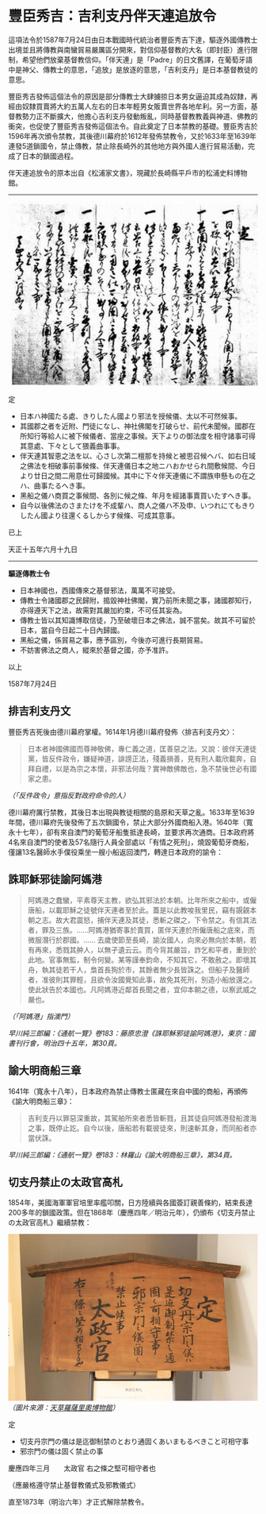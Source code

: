 # 豐臣秀吉：吉利支丹伴天連追放令

這項法令於1587年7月24日由日本戰國時代統治者豐臣秀吉下達，驅逐外國傳教士出境並且將傳教與南蠻貿易嚴厲區分開來，對信仰基督教的大名（即封臣）進行限制，希望他們放棄基督教信仰。「伴天連」是「Padre」的日文舊譯，在葡萄牙語中是神父、傳教士的意思，「追放」是放逐的意思，「吉利支丹」是日本基督教徒的意思。

豐臣秀吉發佈這個法令的原因是部分傳教士大肆擄掠日本男女逼迫其成為奴隸，再經由奴隸買賣將大約五萬人左右的日本年輕男女販賣世界各地牟利。另一方面，基督教勢力正不斷擴大，他擔心吉利支丹發動叛亂，同時基督教教義與神道、佛教的衝突，也促使了豐臣秀吉發佈這個法令。自此奠定了日本禁教的基礎。豐臣秀吉於1596年再次頒令禁教，其後德川幕府於1612年發佈禁教令，又於1633年至1639年連發5道鎖國令，禁止傳教，禁止除長崎外的其他地方與外國人進行貿易活動，完成了日本的鎖國過程。

伴天連追放令的原本出自《松浦家文書》，現藏於長崎縣平戶市的松浦史料博物館。

***

![吉利支丹伴天連追放令](hideyoshi.jpg)

定

- 日本ハ神國たる處、きりしたん國より邪法を授候儀、太以不可然候事。
- 其國郡之者を近附、門徒になし、神社佛閣を打破らせ、前代未聞候。國郡在所知行等給人に被下候儀者、當座之事候。天下よりの御法度を相守諸事可得其意處、下々として猥義曲事事。
- 伴天連其智恵之法を以、心さし次第二檀那を持候と被思召候ヘバ、如右日域之佛法を相破事前事候條、伴天連儀日本之地ニハおかせられ間敷候間、今日より廿日之間二用意仕可歸國候。其中に下々伴天連儀に不謂族申懸もの在之ハ、曲事たるへき事。
- 黑船之儀ハ商買之事候間、各別に候之條、年月を經諸事賣買いたすへき事。
- 自今以後佛法のさまたけを不成輩ハ、商人之儀ハ不及申、いつれにてもきりしたん國より往還くるしからす候條、可成其意事。

已上

天正十五年六月十九日

***

**驅逐傳教士令**

- 日本神國也，西國傳來之基督邪法，萬萬不可接受。
- 傳教士令諸國郡之民歸附，搗毀神社佛閣，實乃前所未聞之事，諸國郡知行，亦得遵天下之法，故需對其嚴加約束，不可任其妄為。
- 傳教士皆以其知識博取信徒，乃至破壞日本之佛法，誠不當矣。故其不可留於日本，當自今日起二十日內歸國。
- 黑船之儀，係貿易之事，應予區別，今後亦可進行長期貿易。
- 不妨害佛法之商人，縱來於基督之國，亦予准許。

以上

1587年7月24日

## 排吉利支丹文

豐臣秀吉死後由德川幕府掌權。1614年1月德川幕府發佈〈排吉利支丹文〉：

> 日本者神國佛國而尊神敬佛，專仁義之道，匡善惡之法。又說：彼伴天連徒黨，皆反件政令，嫌疑神道，誹謗正法，殘義損善，見有刑人載欣載奔，自拜自禮，以是為宗之本懷，非邪法何哉？實神敵佛敵也，急不禁後世必有國家之患。

*（「反件政令」意指反對政府命令的人）*

德川幕府厲行禁教，其後日本出現與教徒相關的島原和天草之亂。1633年至1639年間，德川幕府先後發佈了五次鎖國令，禁止大部分外國商船入港。1640年（寬永十七年），卻有來自澳門的葡萄牙船隻抵達長崎，並要求再次通商。日本政府將4名來自澳門的使者及57名隨行人員全部處以「有情之死刑」，燒毀葡萄牙商船，僅讓13名醫師水手僕役乘坐一艘小船返回澳門，轉達日本政府的諭令：

## 誅耶穌邪徒諭阿媽港

> 阿媽港之蠢蠻，平素尊天主教，欲弘其邪法於本朝。比年所來之船中，或僱唐船，以載耶穌之徒號伴天連者至於此。蓋是以此教唆我里民，竊有覬覦本朝之志。故大君震怒，捕伴天連及其徒，悉斬之磔之，下令禁之。有信其法者，罪及三族。……阿媽港猶寄事於賣買，匿伴天連於所僱唐船之底來，而微服潛行於郡國。……
去歲使節至長崎，諭汝國人，向來必無向於本朝，若有再來，悉戮其舯人，以無孑遺云云。而今背其嚴旨，詐乞和平者，重到於此地。官事無監，制令何變。某等謹奉鈞命，不知其它，不敢赦之。即壞其舟，執其徒若干人，梟首長狥於市，其餘者無少長皆誅之。但船子及醫師者，准彼則其罪輕，且欲令汝國覺知此事，故免其死刑，別造小船放還之。使此狀告於本國也。凡阿媽港近鄰首長聞之者，宜仰本朝之德，以察武威之嚴也。

*（「阿媽港」指澳門）*

*早川純三郎編：《通航一覽》卷183：藤原忠澄《誅耶穌邪徒諭阿媽港》，東京：國書刊行會，明治四十五年，第30頁。*

## 諭大明商船三章

1641年（寬永十八年），日本政府為禁止傳教士匿藏在來自中國的商船，再頒佈《諭大明商船三章》：

> 吉利支丹以罪惡深重故，其駕舶所來者悉皆斬戮，且其徒自阿媽港發船渡海之事，既停止訖。自今以後，唐船若有載彼徒來，則速斬其身，而同船者亦當伏誅。

*早川純三郎編：《通航一覽》卷183：林羅山《諭大明商船三章》，第34頁。*

## 切支丹禁止の太政官高札

1854年，美國海軍軍官培里率艦叩關，日方陸續與各國簽訂親善條約，結束長達200多年的鎖國政策。但在1868年（慶應四年／明治元年），仍頒布《切支丹禁止の太政官高札》繼續禁教：

![太政官高札](hideyoshi2.jpg)  
*（圖片來源：[天草羅薩里奧博物館](http://hp.amakusa-web.jp/a0784/Oshirase/Pub/Shosai.aspx?AUNo=6822&Pg=1&St=0&OsNo=102)）*

定
　
 - 切支丹宗門の儀は是迄御制禁のとおり通固くあいまもるべきこと可相守事
 - 邪宗門の儀は固く禁止の事

慶應四年三月　　太政官
右之條之堅可相守者也

（應嚴格遵守禁止基督教儀式及邪教儀式）

直至1873年（明治六年）才正式解除禁教令。
